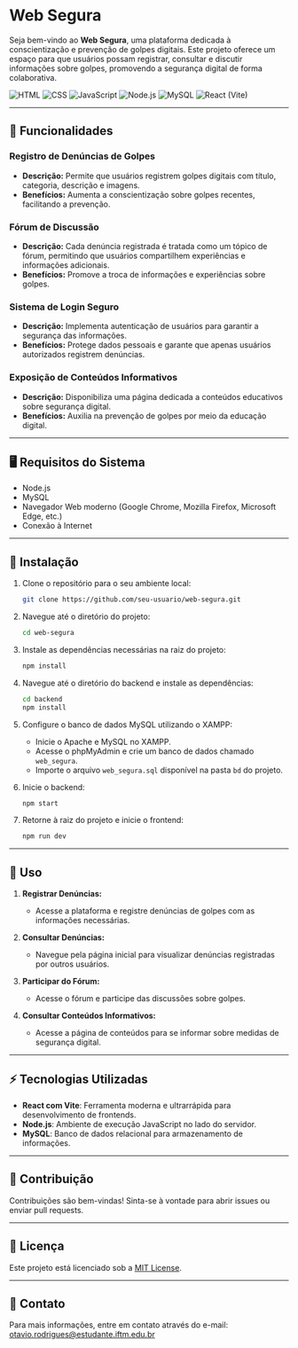 # Web Segura

Seja bem-vindo ao **Web Segura**, uma plataforma dedicada à conscientização e prevenção de golpes digitais. Este projeto oferece um espaço para que usuários possam registrar, consultar e discutir informações sobre golpes, promovendo a segurança digital de forma colaborativa.

![HTML](https://img.shields.io/badge/html5-E34F26?style=for-the-badge&logo=html5&logoColor=white)
![CSS](https://img.shields.io/badge/css3-1572B6?style=for-the-badge&logo=css3&logoColor=white)
![JavaScript](https://img.shields.io/badge/javascript-F7DF1E?style=for-the-badge&logo=javascript&logoColor=black)
![Node.js](https://img.shields.io/badge/node.js-339933?style=for-the-badge&logo=nodedotjs&logoColor=white)
![MySQL](https://img.shields.io/badge/mysql-4479A1?style=for-the-badge&logo=mysql&logoColor=white)
![React (Vite)](https://img.shields.io/badge/react%20with%20vite-61DAFB?style=for-the-badge&logo=react&logoColor=black)

---

## 🔐 Funcionalidades

### Registro de Denúncias de Golpes
- **Descrição:** Permite que usuários registrem golpes digitais com título, categoria, descrição e imagens.
- **Benefícios:** Aumenta a conscientização sobre golpes recentes, facilitando a prevenção.

### Fórum de Discussão
- **Descrição:** Cada denúncia registrada é tratada como um tópico de fórum, permitindo que usuários compartilhem experiências e informações adicionais.
- **Benefícios:** Promove a troca de informações e experiências sobre golpes.

### Sistema de Login Seguro
- **Descrição:** Implementa autenticação de usuários para garantir a segurança das informações.
- **Benefícios:** Protege dados pessoais e garante que apenas usuários autorizados registrem denúncias.

### Exposição de Conteúdos Informativos
- **Descrição:** Disponibiliza uma página dedicada a conteúdos educativos sobre segurança digital.
- **Benefícios:** Auxilia na prevenção de golpes por meio da educação digital.

---

## 🖥️ Requisitos do Sistema
- Node.js
- MySQL
- Navegador Web moderno (Google Chrome, Mozilla Firefox, Microsoft Edge, etc.)
- Conexão à Internet

---

## 🚀 Instalação

1. Clone o repositório para o seu ambiente local:
   ```bash
   git clone https://github.com/seu-usuario/web-segura.git
   ```

2. Navegue até o diretório do projeto:
   ```bash
   cd web-segura
   ```

3. Instale as dependências necessárias na raiz do projeto:
   ```bash
   npm install
   ```

4. Navegue até o diretório do backend e instale as dependências:
   ```bash
   cd backend
   npm install
   ```

5. Configure o banco de dados MySQL utilizando o XAMPP:
   - Inicie o Apache e MySQL no XAMPP.
   - Acesse o phpMyAdmin e crie um banco de dados chamado `web_segura`.
   - Importe o arquivo `web_segura.sql` disponível na pasta `bd` do projeto.

6. Inicie o backend:
   ```bash
   npm start
   ```

7. Retorne à raiz do projeto e inicie o frontend:
   ```bash
   npm run dev
   ```

---

## 📘 Uso

1. **Registrar Denúncias:**
   - Acesse a plataforma e registre denúncias de golpes com as informações necessárias.

2. **Consultar Denúncias:**
   - Navegue pela página inicial para visualizar denúncias registradas por outros usuários.

3. **Participar do Fórum:**
   - Acesse o fórum e participe das discussões sobre golpes.

4. **Consultar Conteúdos Informativos:**
   - Acesse a página de conteúdos para se informar sobre medidas de segurança digital.

---

## ⚡️ Tecnologias Utilizadas
- **React com Vite**: Ferramenta moderna e ultrarrápida para desenvolvimento de frontends.
- **Node.js**: Ambiente de execução JavaScript no lado do servidor.
- **MySQL**: Banco de dados relacional para armazenamento de informações.

---

## 🤝 Contribuição
Contribuições são bem-vindas! Sinta-se à vontade para abrir issues ou enviar pull requests.

---

## 📜 Licença
Este projeto está licenciado sob a [MIT License](https://opensource.org/licenses/MIT).

---

## 📧 Contato
Para mais informações, entre em contato através do e-mail: otavio.rodrigues@estudante.iftm.edu.br

